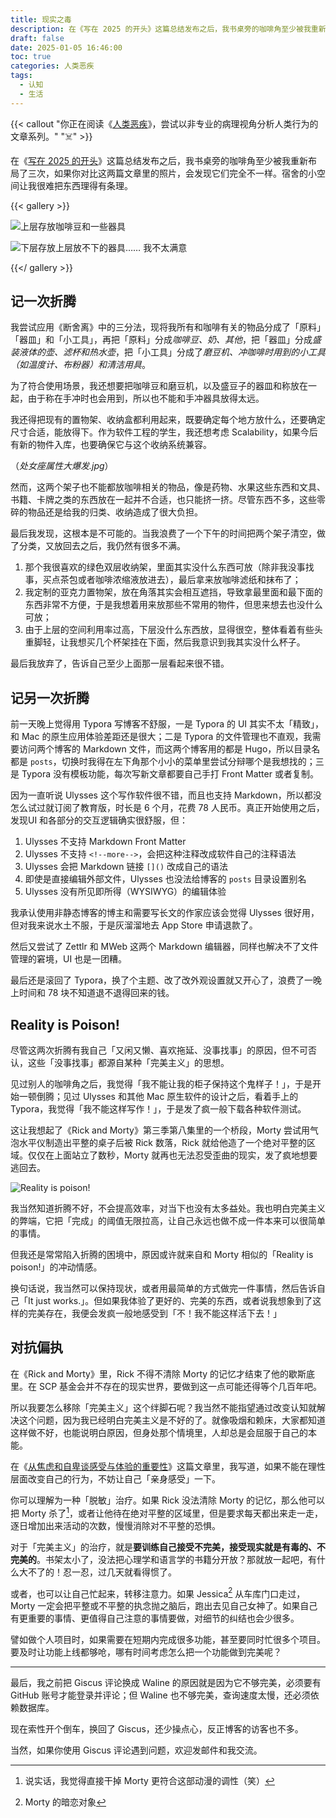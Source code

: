 ```yaml
---
title: 现实之毒
description: 在《写在 2025 的开头》这篇总结发布之后，我书桌旁的咖啡角至少被我重新布局了三次，如果你对比这两篇文章里的照片，会发现它们完全不一样。宿舍的小空间让我很难把东西理得有条理。
draft: false
date: 2025-01-05 16:46:00
toc: true
categories: 人类恶疾
tags:
  - 认知
  - 生活
---
```


{{< callout "你正在阅读《[人类恶疾](/categories/人类恶疾/)》，尝试以非专业的病理视角分析人类行为的文章系列。" "☠️" >}}

在《[写在 2025 的开头](/posts/写在2025的开头/)》这篇总结发布之后，我书桌旁的咖啡角至少被我重新布局了三次，如果你对比这两篇文章里的照片，会发现它们完全不一样。宿舍的小空间让我很难把东西理得有条理。

<!--more-->

{{< gallery >}}

![上层存放咖啡豆和一些器具](https://image.guhub.cn/uPic/2025/01/IMG_2311%E5%A4%A7.jpeg "上层存放咖啡豆和一些器具")

![下层存放上层放不下的器具…… 我不太满意](https://image.guhub.cn/uPic/2025/01/IMG_2312%E5%A4%A7.jpeg "下层存放上层放不下的器具…… 我不太满意")

{{</ gallery >}}

## 记一次折腾

我尝试应用《断舍离》中的三分法，现将我所有和咖啡有关的物品分成了「原料」「器皿」和「小工具」，再把「原料」分成*咖啡豆、奶、其他*，把「器皿」分成*盛装液体的壶、滤杯和热水壶*，把「小工具」分成了*磨豆机、冲咖啡时用到的小工具（如温度计、布粉器）和清洁用具*。

为了符合使用场景，我还想要把咖啡豆和磨豆机，以及盛豆子的器皿和称放在一起，由于称在手冲时也会用到，所以也不能和手冲器具放得太远。

我还得把现有的置物架、收纳盒都利用起来，既要确定每个地方放什么，还要确定尺寸合适，能放得下。作为软件工程的学生，我还想考虑 Scalability，如果今后有新的物件入库，也要确保它与这个收纳系统兼容。

（*处女座属性大爆发.jpg*）

然而，这两个架子也不能都放咖啡相关的物品，像是药物、水果这些东西和文具、书籍、卡牌之类的东西放在一起并不合适，也只能挤一挤。尽管东西不多，这些零碎的物品还是给我的归类、收纳造成了很大负担。

最后我发现，这根本是不可能的。当我浪费了一个下午的时间把两个架子清空，做了分类，又放回去之后，我仍然有很多不满。

1. 那个我很喜欢的绿色双层收纳架，里面其实没什么东西可放（除非我没事找事，买点茶包或者咖啡浓缩液放进去），最后拿来放咖啡滤纸和抹布了；
2. 我定制的亚克力置物架，放在角落其实会相互遮挡，导致拿最里面和最下面的东西非常不方便，于是我想着用来放那些不常用的物件，但思来想去也没什么可放；
3. 由于上层的空间利用率过高，下层没什么东西放，显得很空，整体看着有些头重脚轻，让我想买几个杯架挂在下面，然后我意识到我其实没什么杯子。

最后我放弃了，告诉自己至少上面那一层看起来很不错。

## 记另一次折腾

前一天晚上觉得用 Typora 写博客不舒服，一是 Typora 的 UI 其实不太「精致」，和 Mac 的原生应用体验差距还是很大；二是 Typora 的文件管理也不直观，我需要访问两个博客的 Markdown 文件，而这两个博客用的都是 Hugo，所以目录名都是 `posts`，切换时我得在左下角那个小小的菜单里尝试分辩哪个是我想找的；三是 Typora 没有模板功能，每次写新文章都要自己手打 Front Matter 或者复制。

因为一直听说 Ulysses 这个写作软件很不错，而且也支持 Markdown，所以都没怎么试过就订阅了教育版，时长是 6 个月，花费 78 人民币。真正开始使用之后，发现UI 和各部分的交互逻辑确实很舒服，但：

1. Ulysses 不支持 Markdown Front Matter
2. Ulysses 不支持 `<!--more-->`，会把这种注释改成软件自己的注释语法
3. Ulysses 会把 Markdown 链接 `[]()` 改成自己的语法
4. 即使是直接编辑外部文件，Ulysses 也没法给博客的 `posts` 目录设置别名
5. Ulysses 没有所见即所得（WYSIWYG）的编辑体验

我承认使用非静态博客的博主和需要写长文的作家应该会觉得 Ulysses 很好用，但对我来说水土不服，于是灰溜溜地去 App Store 申请退款了。

然后又尝试了 Zettlr 和 MWeb 这两个 Markdown 编辑器，同样也解决不了文件管理的窘境，UI 也是一团糟。

最后还是滚回了 Typora，换了个主题、改了改外观设置就又开心了，浪费了一晚上时间和 78 块不知道退不退得回来的钱。

## Reality is Poison!

尽管这两次折腾有我自己「又闲又懒、喜欢拖延、没事找事」的原因，但不可否认，这些「没事找事」都源自某种「完美主义」的思想。

见过别人的咖啡角之后，我觉得「我不能让我的柜子保持这个鬼样子！」，于是开始一顿倒腾；见过 Ulysses 和其他 Mac 原生软件的设计之后，看着手上的 Typora，我觉得「我不能这样写作！」，于是发了疯一般下载各种软件测试。

这让我想起了《Rick and Morty》第三季第八集里的一个桥段，Morty 尝试用气泡水平仪制造出平整的桌子后被 Rick 数落，Rick 就给他造了一个绝对平整的区域。仅仅在上面站立了数秒，Morty 就再也无法忍受歪曲的现实，发了疯地想要逃回去。

![Reality is poison!](https://image.guhub.cn/uPic/2025/01/PixPin_2025-01-05_16-06-45.png "Reality is poison!")

我当然知道折腾不好，不会提高效率，对当下也没有太多益处。我也明白完美主义的弊端，它把「完成」的阈值无限拉高，让自己永远也做不成一件本来可以很简单的事情。

但我还是常常陷入折腾的困境中，原因或许就来自和 Morty 相似的「Reality is poison!」的冲动情感。

换句话说，我当然可以保持现状，或者用最简单的方式做完一件事情，然后告诉自己「It just works.」。但如果我体验了更好的、完美的东西，或者说我想象到了这样的完美存在，我便会发疯一般地感受到「不！我不能这样活下去！」

## 对抗偏执

在《Rick and Morty》里，Rick 不得不清除 Morty 的记忆才结束了他的歇斯底里。在 SCP 基金会并不存在的现实世界，要做到这一点可能还得等个几百年吧。

所以我要怎么移除「完美主义」这个绊脚石呢？我当然不能指望通过改变认知就解决这个问题，因为我已经明白完美主义是不好的了。就像吸烟和赖床，大家都知道这样做不好，也能说明白原因，但身处那个情境里，人却总是会屈服于自己的本能。

在《[从焦虑和自卑谈感受与体验的重要性](/posts/从焦虑和自卑谈感受与体验的重要性/)》这篇文章里，我写道，如果不能在理性层面改变自己的行为，不妨让自己「亲身感受」一下。

你可以理解为一种「脱敏」治疗。如果 Rick 没法清除 Morty 的记忆，那么他可以把 Morty 杀了[^1]，或者让他待在绝对平整的区域里，但是要求每天都出来走一走，逐日增加出来活动的次数，慢慢消除对不平整的恐惧。

对于「完美主义」的治疗，就是**要训练自己接受不完美，接受现实就是有毒的、不完美的**。书架太小了，没法把心理学和语言学的书籍分开放？那就放一起吧，有什么大不了的！忍一忍，过几天就看得惯了。

或者，也可以让自己忙起来，转移注意力。如果 Jessica[^2] 从车库门口走过，Morty 一定会把平整或不平整的执念抛之脑后，跑出去见自己女神了。如果自己有更重要的事情、更值得自己注意的事情要做，对细节的纠结也会少很多。

譬如做个人项目时，如果需要在短期内完成很多功能，甚至要同时忙很多个项目。要及时让功能上线都够呛，哪有时间考虑怎么把一个功能做到完美呢？

---

最后，我之前把 Giscus 评论换成 Waline 的原因就是因为它不够完美，必须要有 GitHub 账号才能登录并评论；但 Waline 也不够完美，查询速度太慢，还必须依赖数据库。

现在索性开个倒车，换回了 Giscus，还少操点心，反正博客的访客也不多。

当然，如果你使用 Giscus 评论遇到问题，欢迎发邮件和我交流。

[^1]: 说实话，我觉得直接干掉 Morty 更符合这部动漫的调性（笑）
[^2]: Morty 的暗恋对象